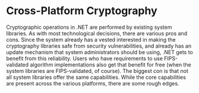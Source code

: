 Cross-Platform Cryptography
===========================

Cryptographic operations in .NET are performed by existing system libraries.
As with most technological decisions, there are various pros and cons.
Since the system already has a vested interested in making the cryptography libraries safe from security vulnerabilities,
and already has an update mechanism that system administrators should be using, .NET gets to benefit from this reliability.
Users who have requirements to use FIPS-validated algorithm implementations also get that benefit for free (when the system
libraries are FIPS-validated, of course).
The biggest con is that not all system libraries offer the same capabilities.
While the core capabilities are present across the various platforms, there are some rough edges.
